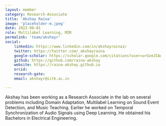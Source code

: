 ```yaml
---
layout: member
category: Research-Associate
title: 'Akshay Raina'
image: 'placeholder-m.jpeg'
date: 2022-08-01
role: Multilabel Learning, MIR
permalink: 'team/akshayr'
social:
    linkedin: https://www.linkedin.com/in/akshayraina1/
    twitter: https://twitter.com/_akshayraina
    google-scholar: https://scholar.google.com/citations?user=urGzmJIAAAAJ&hl=en
    github: https://github.com/raina-akshay
    website: https://raina-akshay.github.io
    orcid: 
    research-gate:
    email: akshayr@iitk.ac.in

---
```


Akshay has been working as a Research Associate in the lab on several problems including Domain Adaptation, Multilabel Learning on Sound Event Detection, and Music Teaching. Earlier he worked on Temporal Synchronization of Audio Signals using Deep Learning. He obtained his Bachelors in Electrical Engineering.

